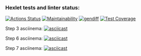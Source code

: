 ### Hexlet tests and linter status:
[![Actions Status](https://github.com/Hamsterrific/frontend-project-46/workflows/hexlet-check/badge.svg)](https://github.com/Hamsterrific/frontend-project-46/actions)
[![Maintainability](https://api.codeclimate.com/v1/badges/1cb825ef7cf49eb41227/maintainability)](https://codeclimate.com/github/Hamsterrific/frontend-project-46/maintainability)
[![gendiff](https://github.com/Hamsterrific/frontend-project-46/actions/workflows/main.yml/badge.svg)](https://github.com/Hamsterrific/frontend-project-46/actions/workflows/main.yml)
[![Test Coverage](https://api.codeclimate.com/v1/badges/1cb825ef7cf49eb41227/test_coverage)](https://codeclimate.com/github/Hamsterrific/frontend-project-46/test_coverage)

Step 3 asciinema:
[![asciicast](https://asciinema.org/a/nx2opRdcTZcFjcZ9asrf5OKbX.svg)](https://asciinema.org/a/nx2opRdcTZcFjcZ9asrf5OKbX)

Step 6 asciinema:
[![asciicast](https://asciinema.org/a/P9XqBBB8kzCwtbBlEAItXGIgR.svg)](https://asciinema.org/a/P9XqBBB8kzCwtbBlEAItXGIgR)

Step 7 asciinema:
[![asciicast](https://asciinema.org/a/NUKcV9Z6XVc2qjXRP01tMSaWw.svg)](https://asciinema.org/a/NUKcV9Z6XVc2qjXRP01tMSaWw)